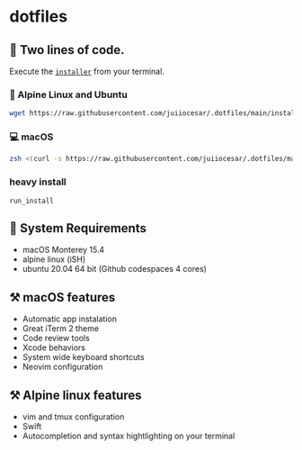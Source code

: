 # dotfiles

## 🧠 Two lines of code.

Execute the [`installer`](installer) from your terminal.

### 📱 Alpine Linux and Ubuntu

```bash
wget https://raw.githubusercontent.com/juiiocesar/.dotfiles/main/installer; chmod +x installer; ./installer
``` 

### 💻 macOS
```zsh
zsh <(curl -s https://raw.githubusercontent.com/juiiocesar/.dotfiles/main/installer)
```

### heavy install 

```
run_install
```

## 📝 System Requirements

- macOS Monterey 15.4
- alpine linux (iSH)
- ubuntu 20.04 64 bit (Github codespaces 4 cores)

## ⚒️ macOS features

- Automatic app instalation
- Great iTerm 2 theme
- Code review tools
- Xcode behaviors
- System wide keyboard shortcuts
- Neovim configuration

## ⚒️ Alpine linux features

- vim and tmux configuration
- Swift
- Autocompletion and syntax hightlighting on your terminal

